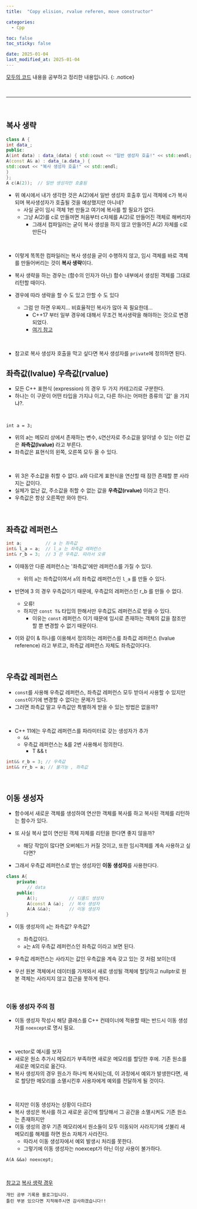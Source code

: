 ```yaml
---
title:  "Copy elision, rvalue referen, move constructor" 

categories:
  - Cpp

toc: false
toc_sticky: false

date: 2025-01-04
last_modified_at: 2025-01-04
---
```


[모두의 코드](https://modoocode.com/135) 내용을 공부하고 정리한 내용입니다.
{: .notice}

<br/>

---

<br/>

## 복사 생략

```cpp
class A {
int data_;
public:
A(int data) : data_(data) { std::cout << "일반 생성자 호출!" << std::endl; }
A(const A& a) : data_(a.data_) {
std::cout << "복사 생성자 호출!" << std::endl;
}
};
A c(A(2));  // 일반 생성자만 호출됨
```

* 위 예시에서 내가 생각한 것은 A(2)에서 일반 생성자 호출후 임시 객체에 c가 복사되며 복사생성자가 호출될 것을 예상했지만 아니네?
  * 사실 굳이 임시 객체 1번 만들고 여기에 복사를 할 필요가 없다.
  * 그냥 A(2)를 c로 만들꺼면 처음부터 c자체를 A(2)로 만들어진 객체로 해버리자
    * 그래서 컴파일러는 굳이 복사 생성을 하지 않고 만들어진 A(2) 자체를 c로 만든다

<br/>

* 이렇게 똑똑한 컴파일러는 복사 생성을 굳이 수행하지 않고, 임시 객체를 바로 객체를 만들어버리는 것이 **복사 생략**이다.

* 복사 생략을 하는 경우는 (함수의 인자가 아닌) 함수 내부에서 생성된 객체를 그대로 리턴할 때이다.
* 경우에 따라 생략을 할 수 도 있고 안할 수 도 있다
  * 그럼 안 하면 우짜지... 비효율적인 복사가 많아 꼭 필요한데...
    * C++17 부터 일부 경우에 대해서 무조건 복사생략을 해야하는 것으로 변경되었다.
    * [여기 참고](https://en.cppreference.com/w/cpp/language/copy_elision)

<br/>

* 참고로 복사 생성자 호출을 막고 싶다면 복사 생성자를 ```private```에 정의하면 된다.

## 좌측값(lvalue) 우측값(rvalue)

* 모든 C++ 표현식 (expression) 의 경우 두 가지 카테고리로 구분한다. 
* 하나는 이 구문이 어떤 타입을 가지냐 이고, 다른 하나는 어떠한 종류의 '값' 을 가지냐?. 

<br/>

```int a = 3;```

* 위의 a는 메모리 상에서 존재하는 변수, ```&```연산자로 주소값을 알아낼 수 있는 이런 값은 **좌측값(lvalue)** 라고 부른다.
* 좌측값은 표현식의 왼쪽, 오른쪽 모두 올 수 있다.

<br/>

* 위 3은 주소값을 취할 수 없다. a와 다르게 표현식을 연산할 때 잠깐 존재할 뿐 사라지는 값이다.
* 실체가 없난 값, 주소값을 취할 수 없는 값을 **우측값(rvalue)** 이라고 한다.
* 우측값은 항상 오른쪽만 와야 한다.

<br/>

## 좌측값 레퍼런스

```cpp
int a;         // a 는 좌측값
int& l_a = a;  // l_a 는 좌측값 레퍼런스
int& r_b = 3;  // 3 은 우측값. 따라서 오류
```

* 이때동안 다룬 레퍼런스는 '좌측값'에만 레퍼런스를 가질 수 있다.
  * 위의 ```a```는 좌측값이여서  ```a```의 좌측값 레퍼런스인 ```l_a``` 를 만들 수 있다.

* 반면에 3 의 경우 우측값이기 때문에, 우측값의 레퍼런스인 r_b 를 만들 수 없다.
  * 오류!
  * 하지만 ```const T&``` 타입의 한해서만 우측값도 레퍼런스로 받을 수 있다.
    * 이유는 ```const``` 레퍼런스 이기 때문에 임시로 존재하는 객체의 값을 참조만 할 뿐 변경할 수 없기 때문이다.

* 이와 같이 & 하나를 이용해서 정의하는 레퍼런스를 좌측값 레퍼런스 (lvalue reference) 라고 부르고, 좌측값 레퍼런스 자체도 좌측값이다다.

<br/>

## 우측값 레퍼런스

* ```const```를 사용해 우측값 레퍼런스, 좌측값 레퍼런스 모두 받아서 사용할 수 있지만 ```const```이기에 변경할 수 없다는 문제가 있다.
* 그러면 좌측값 말고 우측값만 특별하게 받을 수 있는 방법은 없을까?

<br/>

* C++ 11에는 우측값 레퍼런스를 파라미터로 갖는 생성자가 추가 
  * ```&&```
  * 우측값 레퍼런스는 &를 2번 사용해서 정의한다.
    * T && t

```cpp
int&& r_b = 3; // 우측값
int&& rr_b = a; // 불가능 , 좌측값
```

<br/>

## 이동 생성자

* 함수에서 새로운 객체를 생성하여 연산한 객체를 복사를 하고 복사된 객체를 리턴하는 함수가 있다.
* 또 사실 복사 없이 연산된 객체 자체를 리턴을 한다면 좋지 않을까?
  * 해당 작업이 많다면 오버헤드가 커질 것이고, 또한 임시객체를 계속 사용하고 싶다면?

* 그래서 우측값 레퍼런스로 받는 생성자인 **이동 생성자**를 사용한다다.

```cpp
class A{
    private:
        // data
    public:
        A();            // 디폴드 생성자
        A(const A &a);  // 복사 생성자
        A(A &&a);       // 이동 생성자
}
```

* 이동 생성자의 ```a```는 좌측값? 우측값?
  * 좌측값이다.
  * ```a```는 ```A```의 우측값 레퍼런스인 좌측값 이라고 보면 된다.

* 우측값 레퍼런스는 사라지는 값인 우측값을 계속 갖고 있는 것 처럼 보이는데
* 우선 원본 객체에서 데이터를 가져와서 새로 생성될 객체에 할당하고 nullptr로 원본 객체는 사라지지 않고 접근을 못하게 한다.

<br/>

### 이동 생성자 주의 점

* 이동 생성자 작성시 해당 클래스를 C++ 컨테이너에 적용할 때는 반드시 이동 생성자를 ```noexcept```로 명시 필요.

<br/>

* vector로 예시를 보자
* 새로운 원소 추가시 메모리가 부족하면 새로운 메모리를 할당한 후에. 기존 원소를 새로운 메모리로 옮긴다.
* 복사 생성자의 경우 원소가 하나씩 복사되는데, 이 과정에서 예외가 발생한다면, 새로 할당한 메모리를 소멸시킨후 사용자에게 예외를 전달하게 될 것이다.

<br/>

* 히지만 이동 생성자는 상황이 다르다
* 복사 생성은 복사를 하고 새로운 공간에 할당해서 그 공간을 소멸시켜도 기존 원소는 존재하지만
* 이동 생성의 경우 기존 메모리에서 원소들이 모두 이동되어 사라지기에 섯불리 새 메모리를 해제를 하면 원소 자체가 사라진다.
  * 따라서 이동 생성자에서 예외 발생시 처리를 못한다.
  * 그렇기에 이동 생성자는 noexcept가 아닌 이상 사용이 불가하다.

```A(A &&a) noexcept;```

<br/>

[참고고](https://learn.microsoft.com/ko-kr/cpp/cpp/move-constructors-and-move-assignment-operators-cpp?view=msvc-170&viewFallbackFrom=vs-2019)
[복사 생략 경우](https://en.cppreference.com/w/cpp/language/copy_elision)

```
개인 공부 기록용 블로그입니다.
틀린 부분 있으다면 지적해주시면 감사하겠습니다!!
```